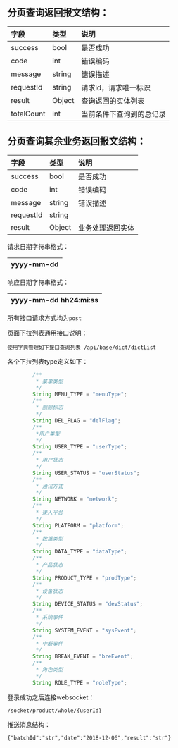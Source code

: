 ## 分页查询返回报文结构：

| 字段 | 类型 | 说明 |
| :--- | :--- | :--- |
| success | bool | 是否成功 |
| code | int | 错误编码 |
| message | string | 错误描述 |
| requestId | string | 请求id，请求唯一标识 |
| result | Object | 查询返回的实体列表 |
| totalCount | int | 当前条件下查询到的总记录 |

## 分页查询其余业务返回报文结构：

| 字段 | 类型 | 说明 |
| :--- | :--- | :--- |
| success | bool | 是否成功 |
| code | int | 错误编码 |
| message | string | 错误描述 |
| requestId | string |  |
| result | Object | 业务处理返回实体 |

请求日期字符串格式：

| yyyy-mm-dd |
| :--- |


响应日期字符串格式：

| yyyy-mm-dd hh24:mi:ss |
| :--- |


所有接口请求方式均为`post`

页面下拉列表通用接口说明：

`使用字典管理如下接口查询列表 /api/base/dict/dictList`

各个下拉列表type定义如下：

```java
        /**
         * 菜单类型
         */
        String MENU_TYPE = "menuType";
        /**
         * 删除标志
         */
        String DEL_FLAG = "delFlag";
        /**
         *用户类型
         */
        String USER_TYPE = "userType";
        /**
         * 用户状态
         */
        String USER_STATUS = "userStatus";
        /**
         * 通讯方式
         */
        String NETWORK = "network";
        /**
         * 接入平台
         */
        String PLATFORM = "platform";
        /**
         * 数据类型
         */
        String DATA_TYPE = "dataType";
        /**
         * 产品状态
         */
        String PRODUCT_TYPE = "prodType";
        /**
         * 设备状态
         */
        String DEVICE_STATUS = "devStatus";
        /**
         * 系统事件
         */
        String SYSTEM_EVENT = "sysEvent";
        /**
         * 中断事件
         */
        String BREAK_EVENT = "breEvent";
        /**
         * 角色类型
         */
        String ROLE_TYPE = "roleType";
```

登录成功之后连接websocket：

```
/socket/product/whole/{userId}
```

推送消息结构：

`{"batchId":"str","date":"2018-12-06","result":"str"}`

